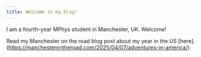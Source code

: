 ```yaml
---
title: Welcome to my blog!
---
```

I am a fourth-year MPhys student in Manchester, UK. Welcome!

Read my Manchester on the road blog post about my year in the US [here].(https://manchesterontheroad.com/2025/04/07/adventures-in-america/)
